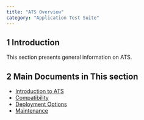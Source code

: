 ```yaml
---
title: "ATS Overview"
category: "Application Test Suite"
---
```


## 1 Introduction

This section presents general information on ATS.

## 2 Main Documents in This section

* [Introduction to ATS](ov-introduction)
* [Compatibility](ov-compatibility)
* [Deployment Options](ov-deployment)
* [Maintenance](ov-maintenance)

